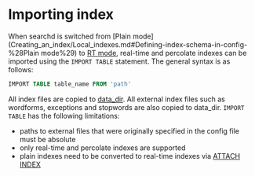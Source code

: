 # Importing index

When searchd is switched from [Plain mode](Creating_an_index/Local_indexes.md#Defining-index-schema-in-config-%28Plain mode%29) to [RT mode](Creating_an_index/Local_indexes.md#Online-schema-management-%28RT-mode%29), real-time and percolate indexes can be imported using the `IMPORT TABLE` statement. The general syntax is as follows:

```sql
IMPORT TABLE table_name FROM 'path'
```

All index files are copied to [data_dir](Server_settings/Searchd.md#data_dir). All external index files such as wordforms, exceptions and stopwords are also copied to data_dir. 
`IMPORT TABLE` has the following limitations:
* paths to external files that were originally specified in the config file must be absolute
* only real-time and percolate indexes are supported
* plain indexes need to be converted to real-time indexes via [ATTACH INDEX](Adding_data_from_external_storages/Adding_data_from_indexes/Attaching_a_plain_index_to_RT_index.md)
